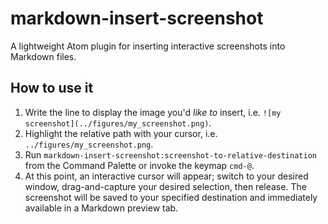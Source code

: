 # markdown-insert-screenshot

A lightweight Atom plugin for inserting interactive screenshots into Markdown files.

## How to use it
1. Write the line to display the image you'd *like to* insert, i.e. `![my screenshot](../figures/my_screenshot.png)`.
2. Highlight the relative path with your cursor, i.e. `../figures/my_screenshot.png`.
3. Run `markdown-insert-screenshot:screenshot-to-relative-destination` from the Command Palette or invoke the keymap `cmd-@`.
4. At this point, an interactive cursor will appear; switch to your desired window, drag-and-capture your desired selection, then release. The screenshot will be saved to your specified destination and immediately available in a Markdown preview tab.
